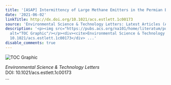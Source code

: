 ```yaml
---
title: '[ASAP] Intermittency of Large Methane Emitters in the Permian Basin'
date: '2021-06-02'
linkTitle: http://dx.doi.org/10.1021/acs.estlett.1c00173
source: 'Environmental Science & Technology Letters: Latest Articles (ACS Publications)'
description: '<p><img src="https://pubs.acs.org/na101/home/literatum/publisher/achs/journals/content/estlcu/0/estlcu.ahead-of-print/acs.estlett.1c00173/20210514/images/medium/ez1c00173_0003.gif"
  alt="TOC Graphic"/></p><div><cite>Environmental Science & Technology Letters</cite></div><div>DOI:
  10.1021/acs.estlett.1c00173</div> ...'
disable_comments: true
---
```

<p><img src="https://pubs.acs.org/na101/home/literatum/publisher/achs/journals/content/estlcu/0/estlcu.ahead-of-print/acs.estlett.1c00173/20210514/images/medium/ez1c00173_0003.gif" alt="TOC Graphic"/></p><div><cite>Environmental Science & Technology Letters</cite></div><div>DOI: 10.1021/acs.estlett.1c00173</div> ...